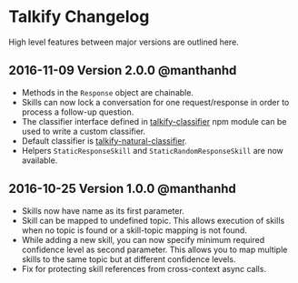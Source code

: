 # Talkify Changelog

High level features between major versions are outlined here.

## 2016-11-09 Version 2.0.0 @manthanhd

* Methods in the `Response` object are chainable.
* Skills can now lock a conversation for one request/response in order to process a follow-up question.
* The classifier interface defined in [talkify-classifier](https://github.com/manthanhd/talkify-classifier) npm module can be used to write a custom classifier.
* Default classifier is [talkify-natural-classifier](https://github.com/manthanhd/talkify-natural-classifier).
* Helpers `StaticResponseSkill` and `StaticRandomResponseSkill` are now available.

## 2016-10-25 Version 1.0.0 @manthanhd

* Skills now have name as its first parameter.
* Skill can be mapped to undefined topic. This allows execution of skills when no topic is found or a skill-topic mapping is not found.
* While adding a new skill, you can now specify minimum required confidence level as second parameter. This allows you to map multiple skills to the same topic but at different confidence levels.
* Fix for protecting skill references from cross-context async calls.


